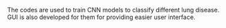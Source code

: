 The codes are used to train CNN models to classify different lung disease.
GUI is also developed for them for providing easier user interface.
